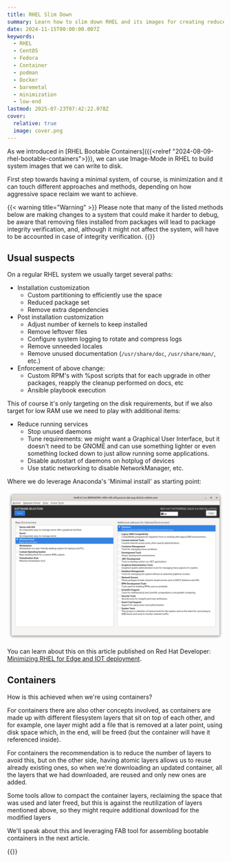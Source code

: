 ```yaml
---
title: RHEL Slim Down
summary: Learn how to slim down RHEL and its images for creating reduced images for disks
date: 2024-11-15T00:00:00.007Z
keywords:
  - RHEL
  - CentOS
  - Fedora
  - Container
  - podman
  - Docker
  - baremetal
  - minimization
  - low-end
lastmod: 2025-07-23T07:42:22.078Z
cover:
  relative: true
  image: cover.png
---
```


As we introduced in [RHEL Bootable Containers]({{<relref "2024-08-09-rhel-bootable-containers">}}), we can use Image-Mode in RHEL to build system images that we can write to disk.

First step towards having a minimal system, of course, is minimization and it can touch different approaches and methods, depending on how aggressive space reclaim we want to achieve.

{{< warning title="Warning" >}}
Please note that many of the listed methods below are making changes to a system that could make it harder to debug, be aware that removing files installed from packages will lead to package integrity verification, and, although it might not affect the system, will have to be accounted in case of integrity verification.
{{</warning>}}

## Usual suspects

On a regular RHEL system we usually target several paths:

- Installation customization
  - Custom partitioning to efficiently use the space
  - Reduced package set
  - Remove extra dependencies
- Post installation customization
  - Adjust number of kernels to keep installed
  - Remove leftover files
  - Configure system logging to rotate and compress logs
  - Remove unneeded locales
  - Remove unused documentation (`/usr/share/doc`, `/usr/share/man/`, etc.)
- Enforcement of above change:
  - Custom RPM's with %post scripts that for each upgrade in other packages, reapply the cleanup performed on docs, etc
  - Ansible playbook execution

This of course it's only targeting on the disk requirements, but if we also target for low RAM use we need to play with additional items:

- Reduce running services
  - Stop unused daemons
  - Tune requirements: we might want a Graphical User Interface, but it doesn't need to be GNOME and can use something lighter or even something locked down to just allow running some applications.
  - Disable autostart of daemons on hotplug of devices
  - Use static networking to disable NetworkManager, etc.

Where we do leverage Anaconda's 'Minimal install' as starting point:

![Minimal install](base.png)

You can learn about this on this article published on Red Hat Developer: [Minimizing RHEL for Edge and IOT deployment](https://developers.redhat.com/articles/2025/07/23/optimize-rhel-edge-and-iot-deployments).

## Containers

How is this achieved when we're using containers?

For containers there are also other concepts involved, as containers are made up with different filesystem layers that sit on top of each other, and for example, one layer might add a file that is removed at a later point, using disk space which, in the end, will be freed (but the container will have it referenced inside).

For containers the recommendation is to reduce the number of layers to avoid this, but on the other side, having atomic layers allows us to reuse already existing ones, so when we're downloading an updated container, all the layers that we had downloaded, are reused and only new ones are added.

Some tools allow to compact the container layers, reclaiming the space that was used and later freed, but this is against the reutilization of layers mentioned above, so they might require additional download for the modified layers

We'll speak about this and leveraging FAB tool for assembling bootable containers in the next article.

{{<enjoy>}}
